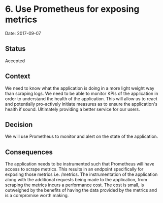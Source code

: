 # 6. Use Prometheus for exposing metrics

Date: 2017-09-07

## Status

Accepted

## Context

We need to know what the application is doing in a more light weight way than
scraping logs. We need to be able to monitor KPIs of the application in order
to understand the health of the application. This will allow us to react and
potentially pro-actively initiate measures as to ensure the application's
health if sound. Ultimately providing a better service for our users.

## Decision

We will use Prometheus to monitor and alert on the state of the application.

## Consequences

The application needs to be instrumented such that Prometheus will have access
to scrape metrics. This results in an endpoint specifically for exposing those
metrics i.e. /metrics. The instrumentation of the application along with the
additional requests being made to the application, from scraping the metrics
incurs a performance cost. The cost is small, is outweighed by the benefits of
having the data provided by the metrics and is a compromise worth making.
